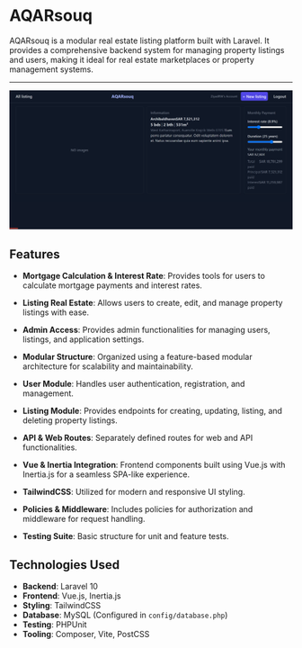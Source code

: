 # AQARsouq

AQARsouq is a modular real estate listing platform built with Laravel. It provides a comprehensive backend system for managing property listings and users, making it ideal for real estate marketplaces or property management systems.


------------------

![AQARsouq Screenshot](./img.png)


## Features
- **Mortgage Calculation & Interest Rate**: Provides tools for users to calculate mortgage payments and interest rates.
- **Listing Real Estate**: Allows users to create, edit, and manage property listings with ease.
- **Admin Access**: Provides admin functionalities for managing users, listings, and application settings.

- **Modular Structure**: Organized using a feature-based modular architecture for scalability and maintainability.
- **User Module**: Handles user authentication, registration, and management.
- **Listing Module**: Provides endpoints for creating, updating, listing, and deleting property listings.
- **API & Web Routes**: Separately defined routes for web and API functionalities.
- **Vue & Inertia Integration**: Frontend components built using Vue.js with Inertia.js for a seamless SPA-like experience.
- **TailwindCSS**: Utilized for modern and responsive UI styling.
- **Policies & Middleware**: Includes policies for authorization and middleware for request handling.
- **Testing Suite**: Basic structure for unit and feature tests.

## Technologies Used
- **Backend**: Laravel 10
- **Frontend**: Vue.js, Inertia.js
- **Styling**: TailwindCSS
- **Database**: MySQL (Configured in `config/database.php`)
- **Testing**: PHPUnit
- **Tooling**: Composer, Vite, PostCSS

